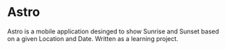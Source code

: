 # Astro

Astro is a mobile application desinged to show Sunrise and Sunset based on a given Location and Date. Written as a learning project. 